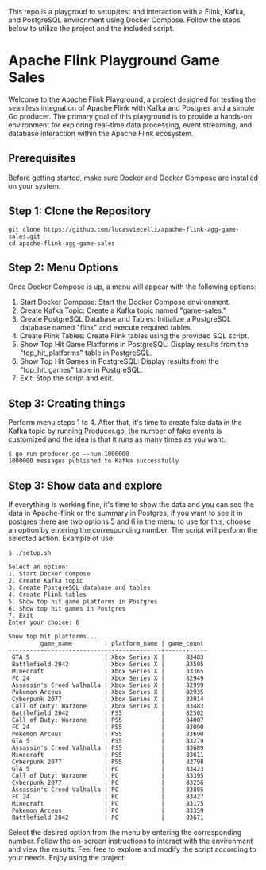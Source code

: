 This repo is a playgroud to setup/test and interaction with a Flink, Kafka, and PostgreSQL environment using Docker Compose. Follow the steps below to utilize the project and the included script.

# Apache Flink Playground Game Sales

Welcome to the Apache Flink Playground, a project designed for testing the seamless integration of Apache Flink with Kafka and Postgres and a simple Go producer. The primary goal of this playground is to provide a hands-on environment for exploring real-time data processing, event streaming, and database interaction within the Apache Flink ecosystem.

## Prerequisites

Before getting started, make sure Docker and Docker Compose are installed on your system.

## Step 1: Clone the Repository
```
git clone https://github.com/lucasviecelli/apache-flink-agg-game-sales.git
cd apache-flink-agg-game-sales
```

## Step 2: Menu Options

Once Docker Compose is up, a menu will appear with the following options:

1. Start Docker Compose: Start the Docker Compose environment.
2. Create Kafka Topic: Create a Kafka topic named "game-sales."
3. Create PostgreSQL Database and Tables: Initialize a PostgreSQL database named "flink" and execute required tables.
4. Create Flink Tables: Create Flink tables using the provided SQL script.
5. Show Top Hit Game Platforms in PostgreSQL: Display results from the "top_hit_platforms" table in PostgreSQL.
6. Show Top Hit Games in PostgreSQL: Display results from the "top_hit_games" table in PostgreSQL.
7. Exit: Stop the script and exit.


## Step 3: Creating things

Perform menu steps 1 to 4. After that, it's time to create fake data in the Kafka topic by running Producer.go, the number of fake events is customized and the idea is that it runs as many times as you want.

```
$ go run producer.go --num 1000000
1000000 messages published to Kafka successfully
```

## Step 3: Show data and explore

If everything is working fine, it's time to show the data and you can see the data in Apache-flink or the summary in Postgres, if you want to see it in postgres there are two options 5 and 6 in the menu to use for this, choose an option by entering the corresponding number. The script will perform the selected action. Example of use:

```
$ ./setup.sh 

Select an option:
1. Start Docker Compose
2. Create Kafka topic
3. Create PostgreSQL database and tables
4. Create Flink tables
5. Show top hit game platforms in Postgres
6. Show top hit games in Postgres
7. Exit
Enter your choice: 6

Show top hit platforms...
         game_name         | platform_name | game_count 
---------------------------+---------------+------------
 GTA 5                     | Xbox Series X |      83483
 Battlefield 2042          | Xbox Series X |      83595
 Minecraft                 | Xbox Series X |      83365
 FC 24                     | Xbox Series X |      82949
 Assassin's Creed Valhalla | Xbox Series X |      82999
 Pokemon Arceus            | Xbox Series X |      82935
 Cyberpunk 2077            | Xbox Series X |      83014
 Call of Duty: Warzone     | Xbox Series X |      83483
 Battlefield 2042          | PS5           |      82502
 Call of Duty: Warzone     | PS5           |      84007
 FC 24                     | PS5           |      83090
 Pokemon Arceus            | PS5           |      83690
 GTA 5                     | PS5           |      83279
 Assassin's Creed Valhalla | PS5           |      83689
 Minecraft                 | PS5           |      83611
 Cyberpunk 2077            | PS5           |      82798
 GTA 5                     | PC            |      83423
 Call of Duty: Warzone     | PC            |      83395
 Cyberpunk 2077            | PC            |      83256
 Assassin's Creed Valhalla | PC            |      83805
 FC 24                     | PC            |      83427
 Minecraft                 | PC            |      83175
 Pokemon Arceus            | PC            |      83359
 Battlefield 2042          | PC            |      83671

```

Select the desired option from the menu by entering the corresponding number. Follow the on-screen instructions to interact with the environment and view the results.
Feel free to explore and modify the script according to your needs. Enjoy using the project!

